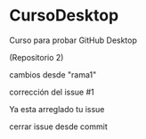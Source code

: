 # CursoDesktop
Curso para probar GitHub Desktop

(Repositorio 2)

cambios desde "rama1"

corrección del issue #1


Ya esta arreglado tu issue

cerrar issue desde commit


